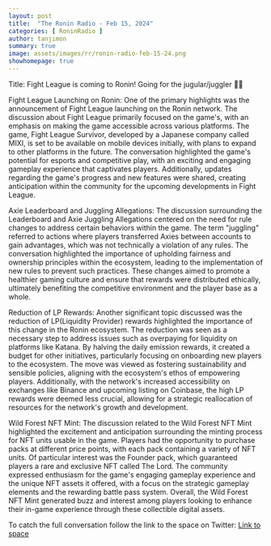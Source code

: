 ```yaml
---
layout: post
title:  "The Ronin Radio - Feb 15, 2024"
categories: [ RoninRadio ]
author: tanjimon
summary: true
image: assets/images/rr/ronin-radio-feb-15-24.png
showhomepage: true
---
```


Title: Fight League is coming to Ronin! Going for the jugular/juggler 🤹🏽

Fight League Launching on Ronin:
One of the primary highlights was the announcement of Fight League launching on the Ronin network. The discussion about Fight League primarily focused on the game's, with an emphasis on making the game accessible across various platforms. The game, Fight League Survivor, developed by a Japanese company called MIXI, is set to be available on mobile devices initially, with plans to expand to other platforms in the future. The conversation highlighted the game's potential for esports and competitive play, with an exciting and engaging gameplay experience that captivates players. Additionally, updates regarding the game's progress and new features were shared, creating anticipation within the community for the upcoming developments in Fight League.

Axie Leaderboard and Juggling Allegations:
The discussion surrounding the Leaderboard and Axie Juggling Allegations centered on the need for rule changes to address certain behaviors within the game. The term "juggling" referred to actions where players transferred Axies between accounts to gain advantages, which was not technically a violation of any rules. The conversation highlighted the importance of upholding fairness and ownership principles within the ecosystem, leading to the implementation of new rules to prevent such practices. These changes aimed to promote a healthier gaming culture and ensure that rewards were distributed ethically, ultimately benefiting the competitive environment and the player base as a whole.

Reduction of LP Rewards:
Another significant topic discussed was the reduction of LP(Liquidity Provider) rewards highlighted the importance of this change in the Ronin ecosystem. The reduction was seen as a necessary step to address issues such as overpaying for liquidity on platforms like Katana. By halving the daily emission rewards, it created a budget for other initiatives, particularly focusing on onboarding new players to the ecosystem. The move was viewed as fostering sustainability and sensible policies, aligning with the ecosystem's ethos of empowering players. Additionally, with the network's increased accessibility on exchanges like Binance and upcoming listing on Coinbase, the high LP rewards were deemed less crucial, allowing for a strategic reallocation of resources for the network's growth and development.

Wild Forest NFT Mint:
The discussion related to the Wild Forest NFT Mint highlighted the excitement and anticipation surrounding the minting process for NFT units usable in the game. Players had the opportunity to purchase packs at different price points, with each pack containing a variety of NFT units. Of particular interest was the Founder pack, which guaranteed players a rare and exclusive NFT called The Lord. The community expressed enthusiasm for the game's engaging gameplay experience and the unique NFT assets it offered, with a focus on the strategic gameplay elements and the rewarding battle pass system. Overall, the Wild Forest NFT Mint generated buzz and interest among players looking to enhance their in-game experience through these collectible digital assets.

To catch the full conversation follow the link to the space on Twitter:  <a href="https://twitter.com/i/spaces/1kvKpvpNQdmJE?s=20">Link to space</a>




